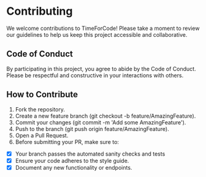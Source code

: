 # Contributing

We welcome contributions to TimeForCode! Please take a moment to review our
 guidelines to help us keep this project accessible and collaborative.

## Code of Conduct

By participating in this project, you agree to abide by the Code of Conduct.
 Please be respectful and constructive in your interactions with others.

## How to Contribute

1. Fork the repository.
1. Create a new feature branch (git checkout -b feature/AmazingFeature).
1. Commit your changes (git commit -m 'Add some AmazingFeature').
1. Push to the branch (git push origin feature/AmazingFeature).
1. Open a Pull Request.
1. Before submitting your PR, make sure to:

- [x] Your branch passes the automated sanity checks and tests
- [x] Ensure your code adheres to the style guide.
- [x] Document any new functionality or endpoints.
